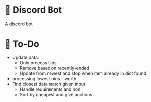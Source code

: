 # 🤖 Discord Bot
A discord bot

# 📃 To-Do
- Update data:
    - Only process bins
    - Remove based on recently-ended
    - Update from newest and stop when item already in dict found
- processing lowest-bins - worth
- Find closest data match given input
    - Handle requirements and non
    - Sort by cheapest and give auctions